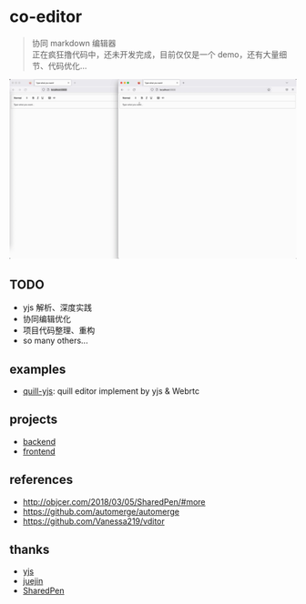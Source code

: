 # co-editor

> 协同 markdown 编辑器  
> 正在疯狂撸代码中，还未开发完成，目前仅仅是一个 demo，还有大量细节、代码优化...

![screenshot](./docs/screenshot.gif)

## TODO

- yjs 解析、深度实践
- 协同编辑优化
- 项目代码整理、重构
- so many others...

## examples

- [quill-yjs](./examples/quill-yjs): quill editor implement by yjs & Webrtc

## projects

- [backend](./projects/backend)
- [frontend](./projects/frontend)

## references

- http://objcer.com/2018/03/05/SharedPen/#more
- https://github.com/automerge/automerge
- https://github.com/Vanessa219/vditor

## thanks

- [yjs](https://docs.yjs.dev/)
- [juejin](https://juejin.cn/)
- [SharedPen](http://objcer.com/2018/03/05/SharedPen/#more)
